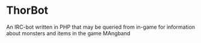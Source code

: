 ThorBot
=======

An IRC-bot written in PHP that may be queried from in-game for information about monsters and items in the game MAngband